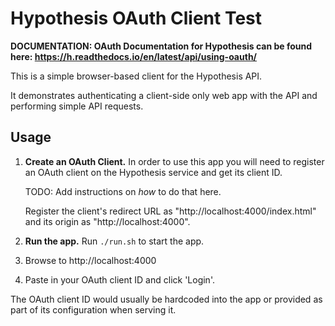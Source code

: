 # Hypothesis OAuth Client Test

**DOCUMENTATION: OAuth Documentation for Hypothesis can be found here: https://h.readthedocs.io/en/latest/api/using-oauth/**

This is a simple browser-based client for the Hypothesis API.

It demonstrates authenticating a client-side only web app with the API and
performing simple API requests.

## Usage

1. **Create an OAuth Client.** In order to use this app you will need to
   register an OAuth client on the Hypothesis service and get its client ID.

   TODO: Add instructions on _how_ to do that here.

   Register the client's redirect URL as "http://localhost:4000/index.html"
   and its origin as "http://localhost:4000".
2. **Run the app.** Run `./run.sh` to start the app.
3. Browse to http://localhost:4000
4. Paste in your OAuth client ID and click 'Login'.

The OAuth client ID would usually be hardcoded into the app or provided as part
of its configuration when serving it.

